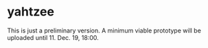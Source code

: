 # yahtzee

This is just a preliminary version.
A minimum viable prototype will be uploaded until 11. Dec. 19, 18:00.
